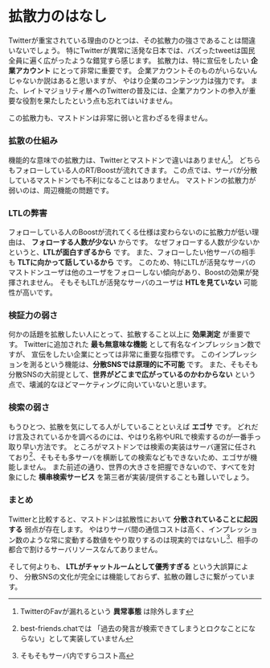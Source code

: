 # 拡散力のはなし

Twitterが重宝されている理由のひとつは、その拡散力の強さであることは間違いないでしょう。
特にTwitterが異常に活発な日本では、バズったtweetは国民全員に遍く広がったような錯覚すら感じます。
拡散力は、特に宣伝をしたい **企業アカウント** にとって非常に重要です。
企業アカウントそのものがいらないんじゃないか説はあると思いますが、
やはり企業のコンテンツ力は強力です。
また、レイトマジョリティ層へのTwitterの普及には、企業アカウントの参入が重要な役割を果たしたという点も忘れてはいけません。

この拡散力も、マストドンは非常に弱いと言わざるを得ません。

### 拡散の仕組み

機能的な意味での拡散力は、Twitterとマストドンで違いはありません[^1]。
どちらもフォローしている人のRT/Boostが流れてきます。
この点では、サーバが分散しているマストドンでも不利になることはありません。
マストドンの拡散力が弱いのは、周辺機能の問題です。

[^1]: TwitterのFavが漏れるという **異常事態** は除外します

### LTLの弊害

フォローしている人のBoostが流れてくる仕様は変わらないのに拡散力が低い理由は、
**フォローする人数が少ない** からです。
なぜフォローする人数が少ないかというと、**LTLが面白すぎるから** です。
また、フォローしたい他サーバの相手も **TLTに向かって話しているから** です。
このため、特にLTLが活発なサーバのマストドンユーザは他のユーザをフォローしない傾向があり、Boostの効果が発揮されません。
そもそもLTLが活発なサーバのユーザは **HTLを見ていない** 可能性が高いです。

### 検証力の弱さ

何かの話題を拡散したい人にとって、拡散すること以上に **効果測定** が重要です。
Twitterに追加された **最も無意味な機能** として有名なインプレッション数ですが、
宣伝をしたい企業にとっては非常に重要な指標です。
このインプレッションを測るという機能は、**分散SNSでは原理的に不可能** です。
また、そもそも分散SNSの大前提として、**世界がどこまで広がっているのかわからない** という点で、壊滅的なほどマーケティングに向いていないと思います。

### 検索の弱さ

もうひとつ、拡散を気にしてる人がしていることといえば **エゴサ** です。
どれだけ言及されているかを調べるのには、やはり名称やURLで検索するのが一番手っ取り早い方法です。
ところがマストドンでは検索の実装はサーバ運営に任されており[^2]、そもそも多サーバを横断しての検索などもできないため、エゴサが機能しません。
また前述の通り、世界の大きさを把握できないので、すべてを対象にした **横串検索サービス** を第三者が実装/提供することも難しいでしょう。

[^2]: best-friends.chatでは 「過去の発言が検索できてしまうとロクなことにならない」として実装していません

### まとめ

Twitterと比較すると、マストドンは拡散性において **分散されていることに起因する** 弱点が存在します。
やはりサーバ間の通信コストは高く、インプレッション数のような常に変動する数値をやり取りするのは現実的ではないし[^3]、相手の都合で割けるサーバリソースなんてありません。

そして何よりも、 **LTLがチャットルームとして優秀すぎる** という大誤算により、
分散SNSの文化が完全には機能しておらず、拡散の難しさに繋がっています。

[^3]: そもそもサーバ内ですらコスト高

